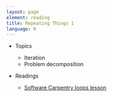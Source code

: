 ```yaml
---
layout: page
element: reading
title: Repeating Things 1
language: R
---
```


* Topics

  * Iteration
  * Problem decomposition

* Readings

  * [Software Carpentry loops lesson](http://swcarpentry.github.io/r-novice-inflammation/03-loops-R/)
